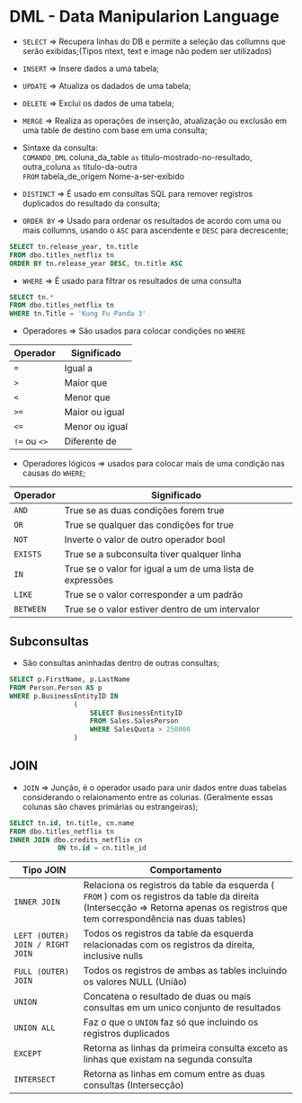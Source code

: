 # DML - Data Manipularion Language

- `SELECT` => Recupera linhas do DB e permite a seleção das collumns que serão exibidas;(Tipos ntext, text e image não podem ser utilizados)
- `INSERT` => Insere dados a uma tabela;
- `UPDATE` => Atualiza os dadados de uma tabela;
- `DELETE` => Exclui os dados de uma tabela;
- `MERGE` => Realiza as operações de inserção, atualização ou exclusão em uma table de destino com base em uma consulta;  
- Sintaxe da consulta:  
`COMANDO_DML` coluna_da_table `as` titulo-mostrado-no-resultado,  
                outra_coluna `as` titulo-da-outra  
`FROM` tabela_de_origem Nome-a-ser-exibido

- `DISTINCT` => É usado em consultas SQL para remover registros duplicados do resultado da consulta;
- `ORDER BY` => Usado para ordenar os resultados de acordo com uma ou mais collumns, usando o `ASC` para ascendente e `DESC` para decrescente;

~~~SQL
SELECT tn.release_year, tn.title
FROM dbo.titles_netflix tn
ORDER BY tn.release_year DESC, tn.title ASC
~~~

- `WHERE` => É usado para filtrar os resultados de uma consulta

~~~SQL
SELECT tn.*
FROM dbo.titles_netflix tn
WHERE tn.Title = 'Kung Fu Panda 3'
~~~

- Operadores => São usados para colocar condições no `WHERE`

| Operador | Significado |
| --- | --- |
| `=` | Igual a |
| `>` | Maior que |
| `<` | Menor que |
| `>=` | Maior ou igual |
| `<=` | Menor ou igual |
| `!=` ou `<>` | Diferente de |

- Operadores lógicos => usados para colocar mais de uma condição nas causas do `WHERE`;

| Operador | Significado |
| --- | --- |
| `AND` | True se as duas condições forem true |
| `OR` | True se qualquer das condições for true |
| `NOT` | Inverte o valor de outro operador bool |
| `EXISTS` | True se a subconsulta tiver qualquer linha |
| `IN` | True se o valor for igual a um de uma lista de expressões |
| `LIKE` | True se o valor corresponder a um padrão |
| `BETWEEN` | True se o valor estiver dentro de um intervalor |

## Subconsultas

- São consultas aninhadas dentro de outras consultas;

~~~SQL
SELECT p.FirstName, p.LastName
FROM Person.Person AS p
WHERE p.BusinessEntityID IN
                (
                    SELECT BusinessEntityID
                    FROM Sales.SalesPerson
                    WHERE SalesQuota > 250000
                )
~~~

## JOIN

- `JOIN` => Junção, é o operador usado para unir dados entre duas tabelas considerando o relaionamento entre as colunas. (Geralmente essas colunas são chaves primárias ou estrangeiras);

~~~SQL
SELECT tn.id, tn.title, cn.name
FROM dbo.titles_netflix tn
INNER JOIN dbo.credits_netflix cn
            ON tn.id = cn.title_id
~~~

| Tipo JOIN | Comportamento |
| --- | --- |
| `INNER JOIN` | Relaciona os registros da table da esquerda ( `FROM` ) com os registros da table da direita (Intersecção => Retorna apenas os registros que tem correspondência nas duas tables)  |
| `LEFT (OUTER) JOIN / RIGHT JOIN` | Todos os registros da table da esquerda relacionadas com os registros da direita, inclusive nulls |
| `FULL (OUTER) JOIN` | Todos os registros de ambas as tables incluindo os valores NULL (União) |
| `UNION` | Concatena o resultado de duas ou mais consultas em um unico conjunto de resultados |
| `UNION ALL` | Faz o que o `UNION` faz só que incluindo os registros duplicados |
| `EXCEPT` | Retorna as linhas da primeira consulta exceto as linhas que existam na segunda consulta|
| `INTERSECT` | Retorna as linhas em comum entre as duas consultas (Intersecção) |
